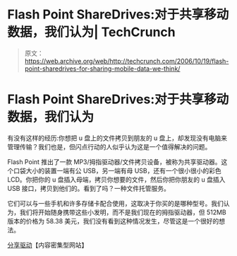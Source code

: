 # Flash Point ShareDrives:对于共享移动数据，我们认为| TechCrunch

> 原文：<https://web.archive.org/web/http://techcrunch.com/2006/10/19/flash-point-sharedrives-for-sharing-mobile-data-we-think/>

# Flash Point ShareDrives:对于共享移动数据，我们认为

有没有这样的经历:你想把 u 盘上的文件拷贝到朋友的 u 盘上，却发现没有电脑来管理传输？我们也是，但闪点行动的人似乎认为这是一个值得解决的问题。

Flash Point 推出了一款 MP3/拇指驱动器/文件拷贝设备，被称为共享驱动器。这个口袋大小的装置一端有公 USB，另一端有母 USB，还有一个很小很小的彩色 LCD。你把你的 u 盘插入母端，拷贝你想要的文件，然后你把你朋友的 u 盘插入 USB 接口，拷贝到他们的。看到了吗？一种文件托管服务。

它们可以与一些手机和许多存储卡配合使用，这取决于你买的是哪种型号。我们认为，我们将开始随身携带这些小发明，而不是我们现在的拇指驱动器，但 512MB 版本的价格为 58.38 美元，我们没有看到这种情况发生，尽管这是一个很好的想法。

[分享驱动](https://web.archive.org/web/20130627210818/http://www.sharedrives.com/)【内容密集型网站】